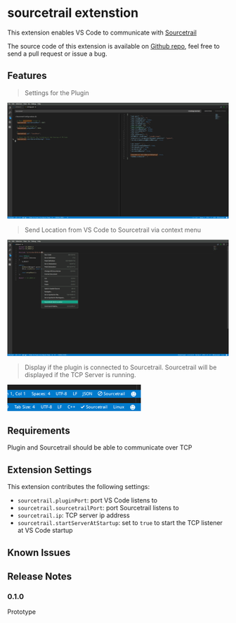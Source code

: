 
# sourcetrail extenstion

This extension enables VS Code to communicate with [Sourcetrail](http://sourcetrail.com)

The source code of this extension is available on [Github repo](http://github.com/CoatiSoftware/vsce-sourcetrail.git), feel
free to send a pull request or issue a bug.

## Features

> Settings for the Plugin

![Settings](images/vsce-sourcetrail1.png)

> Send Location from VS Code to Sourcetrail via context menu

![Context](images/vsce-sourcetrail2.png)

> Display if the plugin is connected to Sourcetrail. Sourcetrail will be displayed if the TCP Server is running.

![Statusbar](images/vsce-sourcetrail3.png)

## Requirements

Plugin and Sourcetrail should be able to communicate over TCP

## Extension Settings

This extension contributes the following settings:

* `sourcetrail.pluginPort`: port VS Code listens to
* `sourcetrail.sourcetrailPort`: port Sourcetrail listens to
* `sourcetrail.ip`: TCP server ip address
* `sourcetrail.startServerAtStartup`: set to `true` to start the TCP listener at VS Code startup

## Known Issues

## Release Notes

### 0.1.0

Prototype
